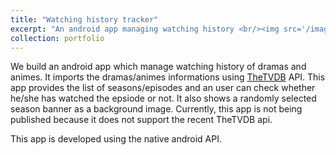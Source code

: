 ```yaml
---
title: "Watching history tracker"
excerpt: "An android app managing watching history <br/><img src='/images/2016_watching.png'>"
collection: portfolio
---
```

We build an android app which manage watching history of dramas and animes. It imports the dramas/animes informations using [TheTVDB](https://thetvdb.com/) API. This app provides the list of seasons/episodes and an user can check whether he/she has watched the epsiode or not. It also shows a randomly selected season banner as a background image. Currently, this app is not being published because it does not support the recent TheTVDB api.

This app is developed using the native android API.
